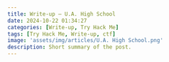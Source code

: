 ```yaml
---
title: Write-up — U.A. High School
date: 2024-10-22 01:34:27
categories: [Write-up, Try Hack Me]
tags: [Try Hack Me, Write-up, ctf]
image: 'assets/img/articles/U.A. High School.png'
description: Short summary of the post.
---
```


